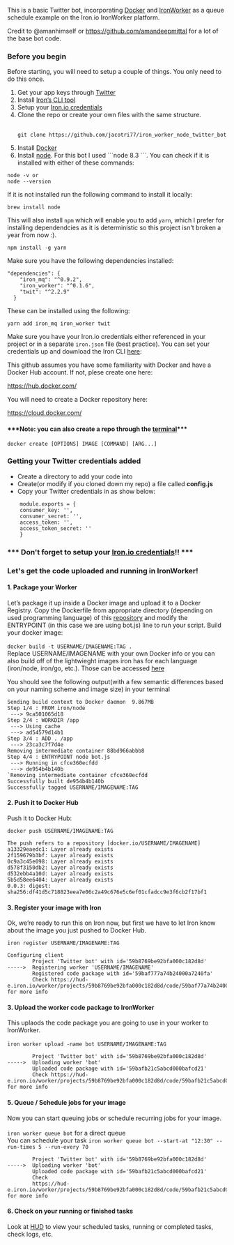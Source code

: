 This is a basic Twitter bot, incorporating <a href="https://docs.docker.com">Docker</a> and <a href="http://dev.iron.io/worker/getting_started/">IronWorker</a> as a queue schedule example on the Iron.io IronWorker platform.

Credit to @amanhimself or  https://github.com/amandeepmittal for a lot of the base bot code.

<h3>Before you begin</h3>

Before starting, you will need to setup a couple of things. You only need to do this once.

<ol>
<li>Get your app keys through <a href="https://apps.twitter.com/">Twitter</a></li>
<li>Install <a href="http://dev.iron.io/worker/cli/">Iron’s CLI tool</a></li>
<li>Setup your <a href="http://dev.iron.io/worker/reference/configuration/">Iron.io credentials</a></li>
<li>Clone the repo or create your own files with the same structure.</li><br />

`git clone https://github.com/jacotri77/iron_worker_node_twitter_bot`

<li>Install <a href="https://www.docker.com/get-docker">Docker</a></li>
<li>Install <a href="https://nodejs.org/en/download/package-manager/">node</a>.  For this bot I used ```node 8.3 ```. You can check if it is installed with either of these commands:</li></ol>

``` node
node -v or
node --version
```

If it is not installed run the following command to install it locally:

`brew install node`

This will also install `npm` which will enable you to add `yarn`, which I prefer for installing dependendcies as it is deterministic so this project isn't broken a year from now :).

```node
npm install -g yarn
```

Make sure you have the following dependencies installed:

```
"dependencies": {
    "iron_mq": "^0.9.2",
    "iron_worker": "^0.1.6",
    "twit": "^2.2.9"
  }
  ```

These can be installed using the following:<br />
```node
yarn add iron_mq iron_worker twit
```

Make sure you have your Iron.io credentials either referenced in your project or in a separate `iron.json` file (best practice).  You can set your credentials up and download the Iron CLI <a href="http://dev.iron.io/worker/cli/">here</a>:

This github assumes you have some familiarity with Docker and have a Docker Hub account.  If not, plese create one here:

https://hub.docker.com/

You will need to create a Docker repository here:

https://cloud.docker.com/

<h4>***Note: you can also create a repo through the <a href="https://docs.docker.com/engine/reference/commandline/create/">terminal</a>***</h4>

`docker create [OPTIONS] IMAGE [COMMAND] [ARG...]`<br />

<h3>Getting your Twitter credentials added</h3>
        <ul>
        <li>Create a directory to add your code into</li>
        <li>Create(or modify if you cloned down my repo) a file called <b>config.js</b></li>
        <li>Copy your Twitter credentials in as show below:</li></ul>


        module.exports = {
        consumer_key: '',  
        consumer_secret: '',
        access_token: '',  
        access_token_secret: ''
        }
        
                  
<h3>*** Don't forget to setup your <a href="http://dev.iron.io/worker/reference/configuration/">Iron.io credentials</a>!! ***</h3>
<h3>Let's get the code uploaded and running in IronWorker!</h3>
<h4>1. Package your Worker</h4>

Let’s package it up inside a Docker image and upload it to a Docker Registry. Copy the Dockerfile from appropriate directory (depending on used programming language) of this <a href="https://github.com/iron-io/dockerworker">repository</a> and modify the ENTRYPOINT (in this case we are using bot.js) line to run your script. Build your docker image:<br><br>
`docker build -t USERNAME/IMAGENAME:TAG .` <br>
Replace USERNAME/IMAGENAME with your own Docker info or you can also build off of the lightwieght images iron has for each language (iron/node, iron/go, etc.).  Those can be accessed <a href="https://github.com/iron-io/dockerworker">here</a>

You should see the following output(with a few semantic differences based on your naming scheme and image size) in your terminal

```
Sending build context to Docker daemon  9.867MB 
Step 1/4 : FROM iron/node
 ---> 9ca501065d18
Step 2/4 : WORKDIR /app
 ---> Using cache
 ---> ad54579d14b1
Step 3/4 : ADD . /app
 ---> 23ca3c7f7d4e
Removing intermediate container 88bd966abbb8
Step 4/4 : ENTRYPOINT node bot.js
 ---> Running in cfce360ecfdd
 ---> de954b4b140b
`Removing intermediate container cfce360ecfdd
Successfully built de954b4b140b
Successfully tagged USERNAME/IMAGENAME:TAG
```

<h4>2. Push it to Docker Hub</h4>

Push it to Docker Hub:

```docker push USERNAME/IMAGENAME:TAG```

```
The push refers to a repository [docker.io/USERNAME/IMAGENAME]
a13329eaedc1: Layer already exists
2f159679b3bf: Layer already exists
0c9a3c45e098: Layer already exists
d578f3150db2: Layer already exists
d532ebb4a10d: Layer already exists
5b5d58ee6404: Layer already exists
0.0.3: digest: sha256:df41d5c718823eea7e06c2a49c676e5c6ef01cfadcc9e3f6cb2f17bf1
```

<h4>3. Register your image with Iron</h4>

Ok, we’re ready to run this on Iron now, but first we have to let Iron know about the image you just pushed to Docker Hub.

```iron register USERNAME/IMAGENAME:TAG```

```
Configuring client
        Project 'Twitter bot' with id='59b8769be92bfa000c182d8d'
----->  Registering worker 'USERNAME/IMAGENAME'
        Registered code package with id='59baf777a74b24000a7240fa'
        Check https://hud-e.iron.io/worker/projects/59b8769be92bfa000c182d8d/code/59baf77a74b24000a7240fa for more info
```
<h4>3. Upload the worker code package to IronWorker</h4>

This uplaods the code package you are going to use in your worker to IronWorker.<br><br>
```iron worker upload -name bot USERNAME/IMAGENAME:TAG```

```Configuring client
        Project 'Twitter bot' with id='59b8769be92bfa000c182d8d'
----->  Uploading worker 'bot'
        Uploaded code package with id='59bafb21c5abcd000bafcd21'
        Check https://hud-e.iron.io/worker/projects/59b8769be92bfa000c182d8d/code/59bafb21c5abcd000bafcd21 for more info
```

<h4>5. Queue / Schedule jobs for your image</h4>

Now you can start queuing jobs or schedule recurring jobs for your image.<br><br>
`iron worker queue bot` for a direct queue<br> You can schedule your task `iron worker queue bot --start-at "12:30" --run-times 5 --run-every 70`

```Configuring client
        Project 'Twitter bot' with id='59b8769be92bfa000c182d8d'
----->  Uploading worker 'bot'
        Uploaded code package with id='59bafb21c5abcd000bafcd21'
        Check
        https://hud-e.iron.io/worker/projects/59b8769be92bfa000c182d8d/code/59bafb21c5abcd000bafcd21 for more info
```

<h4>6. Check on your running or finished tasks</h4>

Look at <a href="https://hud-e.iron.io">HUD</a> to view your scheduled tasks, running or completed tasks, check logs, etc.<br><br>
